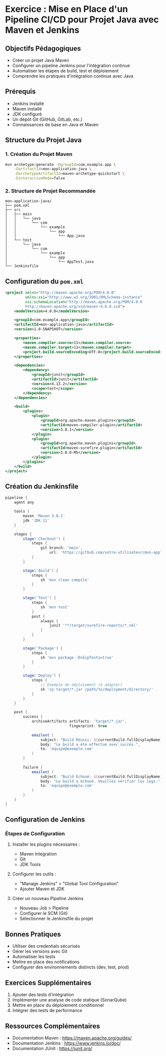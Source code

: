 # Exercice : Mise en Place d'un Pipeline CI/CD pour Projet Java avec Maven et Jenkins

## Objectifs Pédagogiques
- Créer un projet Java Maven
- Configurer un pipeline Jenkins pour l'intégration continue
- Automatiser les étapes de build, test et déploiement
- Comprendre les pratiques d'intégration continue avec Java

## Prérequis
- Jenkins installé
- Maven installé
- JDK configuré
- Un dépôt Git (GitHub, GitLab, etc.)
- Connaissances de base en Java et Maven

## Structure du Projet Java

### 1. Création du Projet Maven
```bash
mvn archetype:generate -DgroupId=com.example.app \
    -DartifactId=mon-application-java \
    -DarchetypeArtifactId=maven-archetype-quickstart \
    -DinteractiveMode=false
```

### 2. Structure de Projet Recommandée
```
mon-application-java/
├── pom.xml
├── src
│   ├── main
│   │   └── java
│   │       └── com
│   │           └── example
│   │               └── app
│   │                   └── App.java
│   └── test
│       └── java
│           └── com
│               └── example
│                   └── app
│                       └── AppTest.java
└── Jenkinsfile
```

## Configuration du `pom.xml`
```xml
<project xmlns="http://maven.apache.org/POM/4.0.0"
         xmlns:xsi="http://www.w3.org/2001/XMLSchema-instance"
         xsi:schemaLocation="http://maven.apache.org/POM/4.0.0 
         http://maven.apache.org/xsd/maven-4.0.0.xsd">
    <modelVersion>4.0.0</modelVersion>

    <groupId>com.example.app</groupId>
    <artifactId>mon-application-java</artifactId>
    <version>1.0-SNAPSHOT</version>

    <properties>
        <maven.compiler.source>11</maven.compiler.source>
        <maven.compiler.target>11</maven.compiler.target>
        <project.build.sourceEncoding>UTF-8</project.build.sourceEncoding>
    </properties>

    <dependencies>
        <dependency>
            <groupId>junit</groupId>
            <artifactId>junit</artifactId>
            <version>4.13.2</version>
            <scope>test</scope>
        </dependency>
    </dependencies>

    <build>
        <plugins>
            <plugin>
                <groupId>org.apache.maven.plugins</groupId>
                <artifactId>maven-compiler-plugin</artifactId>
                <version>3.8.1</version>
            </plugin>
            <plugin>
                <groupId>org.apache.maven.plugins</groupId>
                <artifactId>maven-surefire-plugin</artifactId>
                <version>3.0.0-M5</version>
            </plugin>
        </plugins>
    </build>
</project>
```

## Création du Jenkinsfile
```groovy
pipeline {
    agent any

    tools {
        maven 'Maven 3.8.1'
        jdk 'JDK 11'
    }

    stages {
        stage('Checkout') {
            steps {
                git branch: 'main', 
                    url: 'https://github.com/votre-utilisateur/mon-application-java.git'
            }
        }

        stage('Build') {
            steps {
                sh 'mvn clean compile'
            }
        }

        stage('Test') {
            steps {
                sh 'mvn test'
            }
            post {
                always {
                    junit '**/target/surefire-reports/*.xml'
                }
            }
        }

        stage('Package') {
            steps {
                sh 'mvn package -DskipTests=true'
            }
        }

        stage('Deploy') {
            steps {
                // Exemple de déploiement (à adapter)
                sh 'cp target/*.jar /path/to/deployment/directory/'
            }
        }
    }

    post {
        success {
            archiveArtifacts artifacts: 'target/*.jar', 
                             fingerprint: true
            
            emailext (
                subject: "Build Réussi: ${currentBuild.fullDisplayName}",
                body: "Le build a été effectué avec succès.",
                to: 'equipe@exemple.com'
            )
        }
        
        failure {
            emailext (
                subject: "Build Échoué: ${currentBuild.fullDisplayName}",
                body: "Le build a échoué. Veuillez vérifier les logs.",
                to: 'equipe@exemple.com'
            )
        }
    }
}
```

## Configuration de Jenkins

### Étapes de Configuration
1. Installer les plugins nécessaires :
   - Maven Integration
   - Git
   - JDK Tools

2. Configurer les outils :
   - "Manage Jenkins" > "Global Tool Configuration"
   - Ajouter Maven et JDK

3. Créer un nouveau Pipeline Jenkins
   - Nouveau Job > Pipeline
   - Configurer le SCM (Git)
   - Sélectionner le Jenkinsfile du projet

## Bonnes Pratiques
- Utiliser des credentials sécurisés
- Gérer les versions avec Git
- Automatiser les tests
- Mettre en place des notifications
- Configurer des environnements distincts (dev, test, prod)

## Exercices Supplémentaires
1. Ajouter des tests d'intégration
2. Implémenter une analyse de code statique (SonarQube)
3. Mettre en place du déploiement conditionnel
4. Intégrer des tests de performance

## Ressources Complémentaires
- Documentation Maven : https://maven.apache.org/guides/
- Documentation Jenkins : https://www.jenkins.io/doc/
- Documentation JUnit : https://junit.org/
```